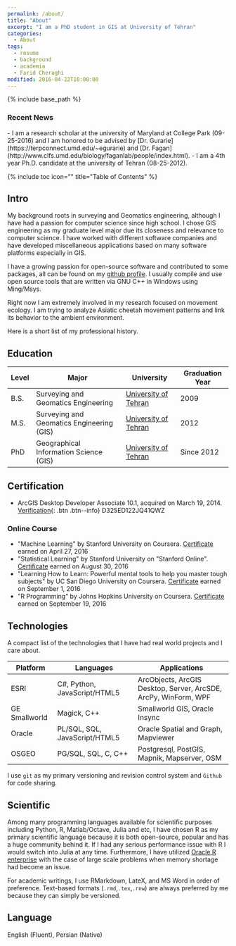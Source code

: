 ```yaml
---
permalink: /about/
title: "About"
excerpt: "I am a PhD student in GIS at University of Tehran"
categories:
  - About
tags:
  - resume
  - background
  - academia
  - Farid Cheraghi
modified: 2016-04-22T10:00:00
---
```


{% include base_path %}

<h3 class="archive__subtitle">Recent News</h3>
- I am a research scholar at the university of Maryland at College Park (09-25-2016) and I am honored to be advised by [Dr. Gurarie](https://terpconnect.umd.edu/~egurarie) and [Dr. Fagan](http://www.clfs.umd.edu/biology/faganlab/people/index.html).
- I am a 4th year Ph.D. candidate at the university of Tehran (08-25-2012).
 
{% include toc icon="" title="Table of Contents" %}

## Intro

My background roots in surveying and Geomatics engineering, although I have had a passion for computer science since high school. I chose GIS engineering as my graduate level major due its closeness and relevance to computer science. I have worked with different software companies and have developed miscellaneous applications based on many software platforms especially in GIS.

I have a growing passion for open-source software and contributed to some packages, all can be found on my [github profile](https://github.com/faridcher). I usually compile and use open source tools that are written via GNU C++ in Windows using Ming/Msys.

Right now I am extremely involved in my research focused on movement ecology. I am trying to analyze Asiatic cheetah movement patterns and link its behavior to the ambient environment.

Here is a short list of my professional history.

## Education

|Level|Major|University|Graduation Year|
---|---|---|---|
B.S.|Surveying and Geomatics Engineering|[University of Tehran](http://ut.ac.ir/en)|2009|
M.S.|Surveying and Geomatics Engineering (GIS)|[University of Tehran](http://ut.ac.ir/en)|2012|
PhD|Geographical Information Science (GIS)|[University of Tehran](http://ut.ac.ir/en)|Since 2012|

## Certification
- ArcGIS Desktop Developer Associate 10.1, acquired on March 19, 2014.<br/>
[Verification](http://www.esri.com/CertificationVerification){: .btn .btn--info} D325ED122JQ41QWZ

### Online Course
- "Machine Learning" by Stanford University on Coursera. [Certificate](https://www.coursera.org/account/accomplishments/certificate/GZLLTAVPWQ3U) earned on April 27, 2016
- "Statistical Learning" by Stanford University on "Stanford Online". [Certificate](https://verify.lagunita.stanford.edu/SOA/15c78c5b8e984b288256bc4d4327f6c3) earned on August 30, 2016
- "Learning How to Learn: Powerful mental tools to help you master tough subjects" by UC San Diego University on Coursera. [Certificate](coursera.org/verify/UXGT3E57GERA) earned on September 1, 2016
- "R Programming" by Johns Hopkins University on Coursera. [Certificate](https://www.coursera.org/account/accomplishments/certificate/J6NKMQ5NU93A) earned on September 19, 2016

## Technologies
A compact list of the technologies that I have had real world projects and I care about.

|Platform|Languages|Applications|
---|---|---|
ESRI|C#, Python, JavaScript/HTML5|ArcObjects, ArcGIS Desktop, Server, ArcSDE, ArcPy, WinForm, WPF|
GE Smallworld|Magick, C++|Smallworld GIS, Oracle Insync|
Oracle|PL/SQL, SQL, JavaScript/HTML5|Oracle Spatial and Graph, Mapviewer|
OSGEO|PG/SQL, SQL, C, C++|Postgresql, PostGIS, Mapnik, Mapserver, OSM|

I use `git` as my primary versioning and revision control system and `Github` for code sharing.

## Scientific 
Among many programming languages available for scientific purposes including Python, R, Matlab/Octave, Julia and etc, I have chosen R as my primary scientific language because it is both open-source, popular and has a huge community behind it. If I had any serious performance issue with R I would switch into Julia at any time. Furthermore, I have utilized [Oracle R enterprise](http://www.oracle.com/technetwork/database/database-technologies/r/r-enterprise/overview/index.html) with the case of large scale problems when memory shortage had become an issue. 

For academic writings, I use RMarkdown, LateX, and MS Word in order of preference. Text-based formats (`.rmd`,`.tex`,`.rnw`) are always preferred by me because they can simply be versioned.

## Language
English (Fluent), Persian (Native)